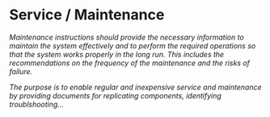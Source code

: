 # Service / Maintenance

*Maintenance instructions should provide the necessary information to maintain the system effectively and to perform the required operations so that the system works properly in the long run. This includes the recommendations on the frequency of the maintenance and the risks of failure.*

*The purpose is to enable regular and inexpensive service and maintenance by providing documents for replicating components, identifying troublshooting...*
